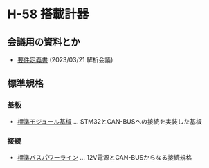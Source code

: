 # H-58 搭載計器

## 会議用の資料とか

- [要件定義書](./Documents/RequirementsDocument.md) (2023/03/21 解析会議)

## 標準規格

### 基板

- [標準モジュール基板](./Components/StandardModuleBoard/) ... STM32とCAN-BUSへの接続を実装した基板

### 接続

- [標準バスパワーライン](./Components/StandardBusPowerLine/) ... 12V電源とCAN-BUSからなる接続規格

